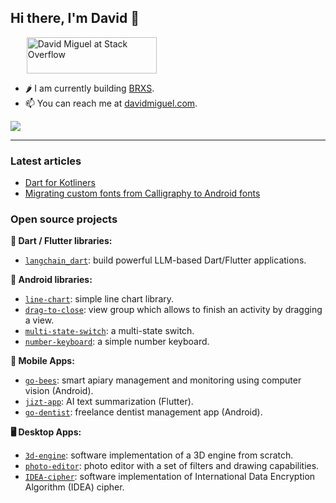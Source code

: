 
## Hi there, I'm David 👋

ㅤㅤ<a href="https://stackoverflow.com/users/6305235/david-miguel"><img src="https://stackoverflow.com/users/flair/6305235.png?theme=clean" width="208" height="58" alt="David Miguel at Stack Overflow" title="David Miguel at Stack Overflow" align="top"></a>

- 🌶 I am currently building [BRXS](https://www.brxsapp.com/).
- 📫 You can reach me at [davidmiguel.com](https://www.davidmiguel.com/).

<img  src="https://github-readme-stats.vercel.app/api?username=davidmigloz&show_icons=true&count_private=true&include_all_commits=true&hide_border=true">

---

### Latest articles

- [Dart for Kotliners](https://davidmigloz.medium.com/dart-for-kotliners-eb6d6a6676b)
- [Migrating custom fonts from Calligraphy to Android fonts](https://davidmigloz.medium.com/migrating-custom-fonts-from-calligraphy-to-android-fonts-3b635fd945dc)

### Open source projects

**🎯 Dart / Flutter libraries:**
- [`langchain_dart`](https://github.com/davidmigloz/langchain_dart): build powerful LLM-based Dart/Flutter applications.

**🤖 Android libraries:**
- [`line-chart`](https://github.com/davidmigloz/line-chart): simple line chart library.
- [`drag-to-close`](https://github.com/davidmigloz/drag-to-close): view group which allows to finish an activity by dragging a view.
- [`multi-state-switch`](https://github.com/davidmigloz/multi-state-switch): a multi-state switch.
- [`number-keyboard`](https://github.com/davidmigloz/number-keyboard): a simple number keyboard.

**📱 Mobile Apps:**
- [`go-bees`](https://github.com/davidmigloz/go-bees): smart apiary management and monitoring using computer vision (Android).
- [`jizt-app`](https://github.com/jizt-it/jizt-app): AI text summarization (Flutter).
- [`go-dentist`](https://github.com/davidmigloz/go-dentist-android): freelance dentist management app (Android).

**🖥 Desktop Apps:**
- [`3d-engine`](https://github.com/davidmigloz/3d-engine): software implementation of a 3D engine from scratch.
- [`photo-editor`](https://github.com/davidmigloz/photo-editor): photo editor with a set of filters and drawing capabilities.
- [`IDEA-cipher`](https://github.com/davidmigloz/IDEA-cipher): software implementation of International Data Encryption Algorithm (IDEA) cipher.
